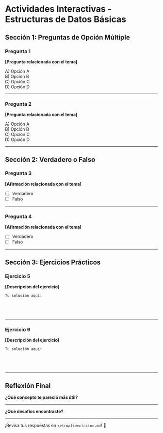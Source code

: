 # Actividades Interactivas - Estructuras de Datos Básicas

## Sección 1: Preguntas de Opción Múltiple

### Pregunta 1
**[Pregunta relacionada con el tema]**

A) Opción A  
B) Opción B  
C) Opción C  
D) Opción D  

---

### Pregunta 2
**[Pregunta relacionada con el tema]**

A) Opción A  
B) Opción B  
C) Opción C  
D) Opción D  

---

## Sección 2: Verdadero o Falso

### Pregunta 3
**[Afirmación relacionada con el tema]**

- [ ] Verdadero
- [ ] Falso

---

### Pregunta 4
**[Afirmación relacionada con el tema]**

- [ ] Verdadero
- [ ] Falso

---

## Sección 3: Ejercicios Prácticos

### Ejercicio 5
**[Descripción del ejercicio]**

```
Tu solución aquí:





```

---

### Ejercicio 6
**[Descripción del ejercicio]**

```
Tu solución aquí:





```

---

## Reflexión Final

**¿Qué concepto te pareció más útil?**
_______________________________________________

**¿Qué desafíos encontraste?**
_______________________________________________

¡Revisa tus respuestas en `retroalimentacion.md`! 🎉
